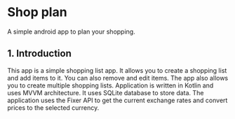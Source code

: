 # Shop plan

A simple android app to plan your shopping.

## 1. Introduction

This app is a simple shopping list app. It allows you to create a shopping list and add items to it. You can also remove and edit items. The app also allows you to create multiple shopping lists.
Application is written in Kotlin and uses MVVM architecture. It uses SQLite database to store data. The application uses the Fixer API to get the current exchange rates and convert prices to the selected currency. 


